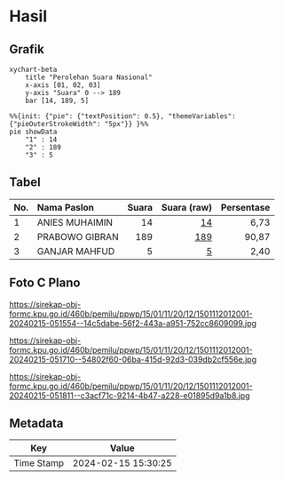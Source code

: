 # Hasil

## Grafik

```mermaid
xychart-beta
    title "Perolehan Suara Nasional"
    x-axis [01, 02, 03]
    y-axis "Suara" 0 --> 189
    bar [14, 189, 5]
```

```mermaid
%%{init: {"pie": {"textPosition": 0.5}, "themeVariables": {"pieOuterStrokeWidth": "5px"}} }%%
pie showData
    "1" : 14
    "2" : 189
    "3" : 5
```

## Tabel

| No. | Nama Paslon    | Suara | Suara (raw) | Persentase |
|:--- |:-------------- | -----:| -----------:| ----------:|
| 1   | ANIES MUHAIMIN | 14    | [14][p-1]   | 6,73       |
| 2   | PRABOWO GIBRAN | 189   | [189][p-2]  | 90,87      |
| 3   | GANJAR MAHFUD  | 5     | [5][p-3]    | 2,40       |


[p-1]: https://github.com/gigit-pemilu/pemilu-2024/blob/main/pilpres/hitung-suara/sub/15-jambi/sub/01--kerinci/sub/11-air-hangat-timur/sub/2012-pungut-mudik/sub/001-tps/sub/paslon-1.txt
[p-2]: https://github.com/gigit-pemilu/pemilu-2024/blob/main/pilpres/hitung-suara/sub/15-jambi/sub/01--kerinci/sub/11-air-hangat-timur/sub/2012-pungut-mudik/sub/001-tps/sub/paslon-2.txt
[p-3]: https://github.com/gigit-pemilu/pemilu-2024/blob/main/pilpres/hitung-suara/sub/15-jambi/sub/01--kerinci/sub/11-air-hangat-timur/sub/2012-pungut-mudik/sub/001-tps/sub/paslon-3.txt

## Foto C Plano

https://sirekap-obj-formc.kpu.go.id/460b/pemilu/ppwp/15/01/11/20/12/1501112012001-20240215-051554--14c5dabe-56f2-443a-a951-752cc8609099.jpg

https://sirekap-obj-formc.kpu.go.id/460b/pemilu/ppwp/15/01/11/20/12/1501112012001-20240215-051710--54802f60-06ba-415d-92d3-039db2cf556e.jpg

https://sirekap-obj-formc.kpu.go.id/460b/pemilu/ppwp/15/01/11/20/12/1501112012001-20240215-051811--c3acf71c-9214-4b47-a228-e01895d9a1b8.jpg


## Metadata

| Key        | Value               |
| ---------- | ------------------- |
| Time Stamp | 2024-02-15 15:30:25 |



